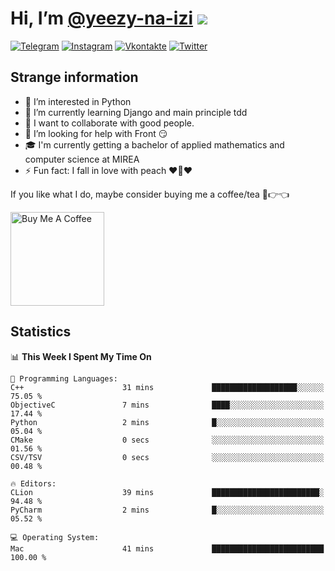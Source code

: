 # Hi, I’m [@yeezy-na-izi](https://github.com/yeezy-na-izi/) ![](https://visitor-badge.glitch.me/badge?page_id=yeezy-na-izi.yeezy-na-izi)

[![Telegram](https://img.shields.io/badge/Telegram-262424?style=for-the-badge&logo=Telegram)](https://t.me/yeezy_na_izi)
[![Instagram](https://img.shields.io/badge/Instagram-262424?style=for-the-badge&logo=Instagram)](https://www.instagram.com/yeezy_na_izi)
[![Vkontakte](https://img.shields.io/badge/VK-262424?style=for-the-badge&logo=Vk&logoColor=0077FF)](https://vk.com/yeezy_na_izi)
[![Twitter](https://img.shields.io/badge/Twitter-262424?style=for-the-badge&logo=Twitter)](https://twitter.com/yeezynaizi)

## Strange information
  
- 👀 I’m interested in Python
- 🌱 I’m currently learning Django and main principle tdd
- 💞️ I want to collaborate with good people.
- 🤔 I’m looking for help with Front 😏
- 🎓 I'm currently getting a bachelor of applied mathematics and computer science at MIREA
- ⚡️ Fun fact: I fall in love with peach ❤️🍑❤️

If you like what I do, maybe consider buying me a coffee/tea 🥺👉👈

<a href="https://www.buymeacoffee.com/yeezynaizi" target="_blank"><img src="https://cdn.buymeacoffee.com/buttons/v2/default-red.png" alt="Buy Me A Coffee" width="150" ></a>

## Statistics

<!--START_SECTION:waka-->
📊 **This Week I Spent My Time On** 

```text
💬 Programming Languages: 
C++                      31 mins             ███████████████████░░░░░░   75.05 % 
ObjectiveC               7 mins              ████░░░░░░░░░░░░░░░░░░░░░   17.44 % 
Python                   2 mins              █░░░░░░░░░░░░░░░░░░░░░░░░   05.04 % 
CMake                    0 secs              ░░░░░░░░░░░░░░░░░░░░░░░░░   01.56 % 
CSV/TSV                  0 secs              ░░░░░░░░░░░░░░░░░░░░░░░░░   00.48 % 

🔥 Editors: 
CLion                    39 mins             ████████████████████████░   94.48 % 
PyCharm                  2 mins              █░░░░░░░░░░░░░░░░░░░░░░░░   05.52 % 

💻 Operating System: 
Mac                      41 mins             █████████████████████████   100.00 % 
```


<!--END_SECTION:waka-->
